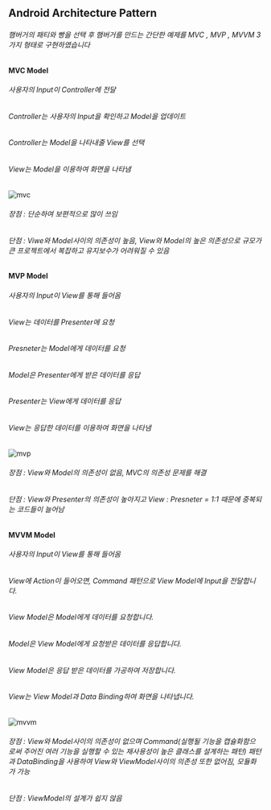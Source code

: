 ## Android Architecture Pattern


###### 햄버거의 패티와 빵을 선택 후 햄버거를 만드는 간단한 예제를 MVC , MVP , MVVM 3가지 형태로 구현하였습니다



#### MVC Model

###### 사용자의 Input이 Controller에 전달
###### Controller는 사용자의 Input을 확인하고 Model을 업데이트 
###### Controller는 Model을 나타내줄 View를 선택 
###### View는 Model을 이용하여 화면을 나타냄
![mvc](https://user-images.githubusercontent.com/60222655/74833221-64b68000-535c-11ea-9eac-8e100b649e3e.png)

###### 장점 : 단순하여 보편적으로 많이 쓰임 
###### 단점 : Viwe와 Model사이의 의존성이 높음, View와 Model의 높은 의존성으로 규모가 큰 프로젝트에서 복잡하고 유지보수가 어려워질 수 있음 

#### MVP Model
###### 사용자의 Input이 View를 통해 들어옴 
###### View는 데이터를 Presenter에 요청 
###### Presneter는 Model에게 데이터를 요청 
###### Model은 Presenter에게 받은 데이터를 응답
###### Presenter는 View에게 데이터를 응답
###### View는 응답한 데이터를 이용하여 화면을 나타냄
![mvp](https://user-images.githubusercontent.com/60222655/74833222-64b68000-535c-11ea-8e56-65988af896bc.png)

###### 장점 : View와 Model의 의존성이 없음, MVC의 의존성 문제를 해결 
###### 단점 : View와 Presenter의 의존성이 높아지고 View : Presneter = 1:1 때문에 중복되는 코드들이 늘어남 


#### MVVM Model
###### 사용자의 Input이 View를 통해 들어옴
###### View에 Action이 들어오면, Command 패턴으로 View Model에 Input을 전달합니다.
###### View Model은 Model에게 데이터를 요청합니다.
###### Model은 View Model에게 요청받은 데이터를 응답합니다.
###### View Model은 응답 받은 데이터를 가공하여 저장합니다.
###### View는 View Model과 Data Binding하여 화면을 나타냅니다.

![mvvm](https://user-images.githubusercontent.com/60222655/74833218-63855300-535c-11ea-89df-15c4b386112f.png)

###### 장점 : View와 Model사이의 의존성이 없으며 Command(실행될 기능을 캡슐화함으로써 주어진 여러 기능을 실행할 수 있는 재사용성이 높은 클래스를 설계하는 패턴) 패턴과 DataBinding을 사용하여 View와 ViewModel사이의 의존성 또한 없어짐, 모듈화가 가능
###### 단점 : ViewModel의 설계가 쉽지 않음
